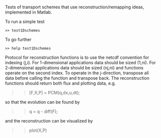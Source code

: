 Tests of transport schemes that use reconstruction/remapping ideas, implemented
in Matlab.

To run a simple test

	>> test1Dschemes

To go further

	>> help test1Dschemes

Protocol for reconstruction functions is to use the netcdf convention for indexing (j,i).
For 1-dimensional applications data should be sized (1,ni).
For 2-dimensional applications data should be sized (nj,ni) and functions operate on the second index.
To operate in the j-direction, transpose all data before calling the function and transpose back.
The reconstruction functions should return both flux and plotting data, e.g.

>> [F,X,P] = PCM(q,dx,u,dt);

so that the evolution can be found by

>> q = q - diff(F);

and the reconstruction can be visualized by

>> plot(X,P)
